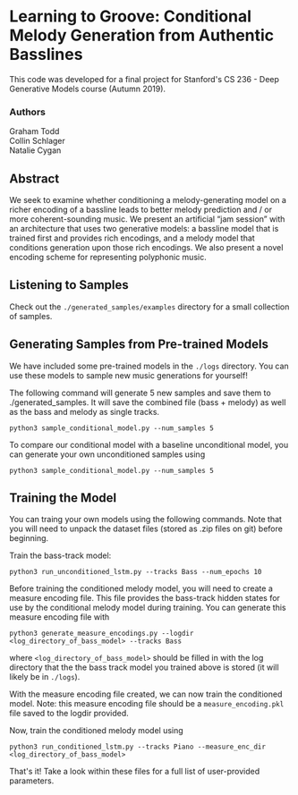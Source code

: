# Learning to Groove: Conditional Melody Generation from Authentic Basslines

This code was developed for a final project for Stanford's CS 236 - Deep Generative
Models course (Autumn 2019).

### Authors

Graham Todd\
Collin Schlager\
Natalie Cygan


## Abstract

We seek to examine whether conditioning a melody-generating model on a richer
encoding of a bassline leads to better melody prediction and / or more coherent-sounding
music. We present an artificial “jam session” with an architecture that uses two generative
models: a bassline model that is trained first and provides rich encodings, and a melody
model that conditions generation upon those rich encodings. We also present a
novel encoding scheme for representing polyphonic music.

## Listening to Samples

Check out the `./generated_samples/examples` directory for a small collection of samples.

## Generating Samples from Pre-trained Models

We have included some pre-trained models in the `./logs` directory. You can use these models
to sample new music generations for yourself!

The following command will generate 5 new samples and save them to ./generated_samples.
It will save the combined file (bass + melody) as well as the bass and melody as single
tracks.

`python3 sample_conditional_model.py --num_samples 5`

To compare our conditional model with a baseline unconditional model, you can generate
your own unconditioned samples using

`python3 sample_conditional_model.py --num_samples 5`

## Training the Model

You can traing your own models using the following commands. Note that you will need
to unpack the dataset files (stored as .zip files on git) before beginning.

Train the bass-track model:

`python3 run_unconditioned_lstm.py --tracks Bass --num_epochs 10`

Before training the conditioned melody model, you will need to create a measure encoding file.
This file provides the bass-track hidden states for use by the conditional melody model during
training. You can generate this measure encoding file with

`python3 generate_measure_encodings.py --logdir <log_directory_of_bass_model> --tracks Bass`

where `<log_directory_of_bass_model>` should be filled in with the log directory that the
the bass track model you trained above is stored (it will likely be in `./logs`).

With the measure encoding file created, we can now train the conditioned model. Note: this
measure encoding file should be a `measure_encoding.pkl` file saved to the logdir provided.

Now, train the conditioned melody model using

`python3 run_conditioned_lstm.py --tracks Piano --measure_enc_dir <log_directory_of_bass_model>`

That's it! Take a look within these files for a full list of user-provided parameters.
